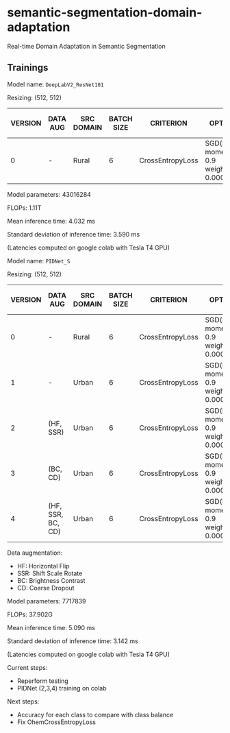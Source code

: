 # semantic-segmentation-domain-adaptation
Real-time Domain Adaptation in Semantic Segmentation

## Trainings

Model name: `DeepLabV2_ResNet101`

Resizing: (512, 512)

| VERSION | DATA AUG | SRC DOMAIN | BATCH SIZE | CRITERION            | OPTIMIZER                                         | SCHEDULER                        | NUM_EPOCHS | mIoU (%) (Urban) | mIoU (%) (Rural) |
|---------|----------|------------|------------|----------------------|---------------------------------------------------|----------------------------------|------------|------------------|------------------|
| 0       | -        | Rural      | 6          | CrossEntropyLoss     | SGD(lr: 0.01, momentum: 0.9 weight_decay: 0.0005) | PolynomialLR(lr=0.01, power=0.9) | 20         | 17.85            | 22.42            |


Model parameters: 43016284

FLOPs: 1.11T

Mean inference time: 4.032 ms

Standard deviation of inference time: 3.590 ms

(Latencies computed on google colab with Tesla T4 GPU)






Model name: `PIDNet_S`

Resizing: (512, 512)

| VERSION | DATA AUG           | SRC DOMAIN | BATCH SIZE | CRITERION            | OPTIMIZER                                         | SCHEDULER                        | NUM_EPOCHS | mIoU (%) (Urban) | mIoU (%) (Rural) |
|---------|--------------------|------------|------------|----------------------|---------------------------------------------------|----------------------------------|------------|------------------|------------------|
| 0       | -                  | Rural      | 6          | CrossEntropyLoss     | SGD(lr: 0.01, momentum: 0.9 weight_decay: 0.0005) | PolynomialLR(lr=0.01, power=0.9) | 20         | 36.84            | 25.25            |
| 1       | -                  | Urban      | 6          | CrossEntropyLoss     | SGD(lr: 0.01, momentum: 0.9 weight_decay: 0.0005) | PolynomialLR(lr=0.01, power=0.9) | 20         | 37.89            | 24.13            |
| 2       | (HF, SSR)          | Urban      | 6          | CrossEntropyLoss     | SGD(lr: 0.01, momentum: 0.9 weight_decay: 0.0005) | PolynomialLR(lr=0.01, power=0.9) | 30         |             |             |
| 3       | (BC, CD)           | Urban      | 6          | CrossEntropyLoss     | SGD(lr: 0.01, momentum: 0.9 weight_decay: 0.0005) | PolynomialLR(lr=0.01, power=0.9) | 30         |             |             |
| 4       | (HF, SSR, BC, CD)  | Urban      | 6          | CrossEntropyLoss     | SGD(lr: 0.01, momentum: 0.9 weight_decay: 0.0005) | PolynomialLR(lr=0.01, power=0.9) | 30         |             |             |

Data augmentation:
- HF: Horizontal Flip
- SSR: Shift Scale Rotate
- BC: Brightness Contrast
- CD: Coarse Dropout

Model parameters: 7717839

FLOPs: 37.902G

Mean inference time: 5.090 ms

Standard deviation of inference time: 3.142 ms

(Latencies computed on google colab with Tesla T4 GPU)





Current steps:
- Reperform testing
- PIDNet (2,3,4) training on colab

Next steps:
- Accuracy for each class to compare with class balance
- Fix OhemCrossEntropyLoss
